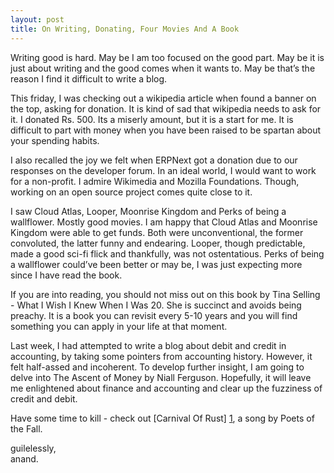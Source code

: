 ```yaml
---
layout: post
title: On Writing, Donating, Four Movies And A Book
---
```


Writing good is hard. May be I am too focused on the good part. May be it is just about writing and the good comes when it wants to. May be that’s the reason I find it difficult to write a blog.

This friday, I was checking out a wikipedia article when found a banner on the top, asking for donation. It is kind of sad that wikipedia needs to ask for it. I donated Rs. 500. Its a miserly amount, but it is a start for me. It is difficult to part with money when you have been raised to be spartan about your spending habits.

I also recalled the joy we felt when ERPNext got a donation due to our responses on the developer forum. In an ideal world, I would want to work for a non-profit. I admire Wikimedia and Mozilla Foundations. Though, working on an open source project comes quite close to it.

I saw Cloud Atlas, Looper, Moonrise Kingdom and Perks of being a wallflower. Mostly good movies. I am happy that Cloud Atlas and Moonrise Kingdom were able to get funds. Both were unconventional, the former convoluted, the latter funny and endearing. Looper, though predictable, made a good sci-fi flick and thankfully, was not ostentatious. Perks of being a wallflower could’ve been better or may be, I was just expecting more since I have read the book.

If you are into reading, you should not miss out on this book by Tina Selling - What I Wish I Knew When I Was 20. She is succinct and avoids being preachy. It is a book you can revisit every 5-10 years and you will find something you can apply in your life at that moment. 

Last week, I had attempted to write a blog about debit and credit in accounting, by taking some pointers from accounting history. However, it felt half-assed and incoherent. To develop further insight, I am going to delve into The Ascent of Money by Niall Ferguson. Hopefully, it will leave me enlightened about finance and accounting and clear up the fuzziness of credit and debit.

Have some time to kill - check out [Carnival Of Rust] [1], a song by Poets of the Fall.

guilelessly,<br>
anand.

[1]: http://www.google.co.in/url?sa=t&rct=j&q=&esrc=s&source=web&cd=1&ved=0CDAQtwIwAA&url=http%3A%2F%2Fwww.youtube.com%2Fwatch%3Fv%3DzRVrQsdWDds&ei=YwxPUZqOGY6PrgezuYH4Dg&usg=AFQjCNHnNG7QivY8uN7CeFqOML-PxUVRLA&bvm=bv.44158598,d.bmk